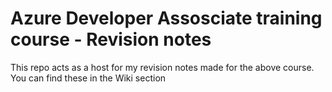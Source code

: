 # Azure Developer Assosciate training course - Revision notes

This repo acts as a host for my revision notes made for the above course. You can find these in the Wiki section

